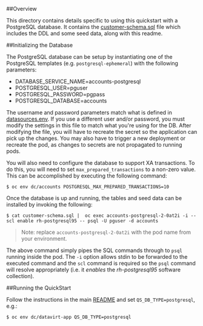##Overview

This directory contains details specific to using this quickstart with a PostgreSQL database.  It contains the [customer-schema.sql](./customer-schema.sql) file which includes the DDL and some seed data, along with this readme.

##Initializing the Database

The PostgreSQL database can be setup by instantiating one of the PostgreSQL templates (e.g. `postgresql-ephemeral`) with the following parameters:

* DATABASE\_SERVICE\_NAME=accounts-postgresql
* POSTGRESQL\_USER=pguser
* POSTGRESQL\_PASSWORD=pgpass
* POSTGRESQL\_DATABASE=accounts

The username and password parameters match what is defined in [datasources.env](../datasources.env).  If you use a different user and/or password, you must modify the settings in this file to match what you're using for the DB.  After modifying the file, you will have to recreate the secret so the application can pick up the changes.  You may also have to trigger a new deployment or recreate the pod, as changes to secrets are not propagated to running pods.

You will also need to configure the database to support XA transactions.  To do this, you will need to set `max_prepared_transactions` to a non-zero value.  This can be accomplished by executing the following command:

```
$ oc env dc/accounts POSTGRESQL_MAX_PREPARED_TRANSACTIONS=10
```

Once the database is up and running, the tables and seed data can be installed by invoking the following:

```
$ cat customer-schema.sql |  oc exec accounts-postgresql-2-0at2i -i -- scl enable rh-postgresql95 -- psql -U pguser -d accounts
```

> Note: replace `accounts-postgresql-2-0at2i` with the pod name from your environment.

The above command simply pipes the SQL commands through to `psql` running inside the pod.  The `-i` option allows stdin to be forwarded to the executed command and the `scl` command is required so the `psql` command will resolve appropriately (i.e. it _enables_ the _rh-postgresql95_ software collection).

##Running the QuickStart

Follow the instructions in the main [README](../README.md) and set `QS_DB_TYPE=postgresql`, e.g.:

```
$ oc env dc/datavirt-app QS_DB_TYPE=postgresql
```
